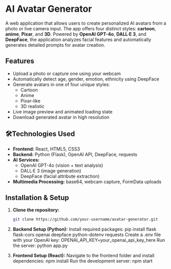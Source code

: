 # AI Avatar Generator

A web application that allows users to create personalized AI avatars from a photo or live camera input. The app offers four distinct styles: **cartoon**, **anime**, **Pixar**, and **3D**. Powered by **OpenAI GPT-4o**, **DALL·E 3**, and **DeepFace**, the application analyzes facial features and automatically generates detailed prompts for avatar creation.

## Features

- Upload a photo or capture one using your webcam
- Automatically detect age, gender, emotion, ethnicity using DeepFace
- Generate avatars in one of four unique styles:
  - Cartoon
  - Anime
  - Pixar-like
  - 3D realistic
- Live image preview and animated loading state
- Download generated avatar in high resolution

## 🛠Technologies Used

- **Frontend:** React, HTML5, CSS3
- **Backend:** Python (Flask), OpenAI API, DeepFace, requests
- **AI Services:**
  - OpenAI GPT-4o (vision + text analysis)
  - DALL·E 3 (image generation)
  - DeepFace (facial attribute extraction)
- **Multimedia Processing:** base64, webcam capture, FormData uploads

## Installation & Setup

1. **Clone the repository:**
   ```bash
   git clone https://github.com/your-username/avatar-generator.git

2. **Backend Setup (Python):**
  Install required packages:
    pip install flask flask-cors openai deepface python-dotenv requests
  Create a .env file with your OpenAI key:
    OPENAI_API_KEY=your_openai_api_key_here
  Run the server:
    python app.py

3. **Frontend Setup (React):**
  Navigate to the frontend folder and install dependencies:
    npm install
  Run the development server:
    npm start

